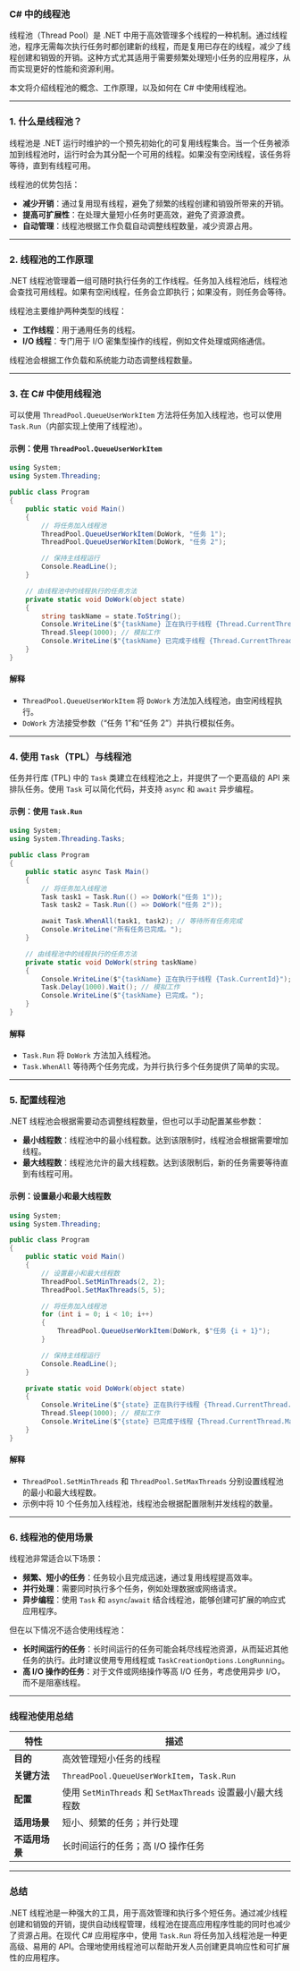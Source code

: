 ### C# 中的线程池

线程池（Thread Pool）是 .NET 中用于高效管理多个线程的一种机制。通过线程池，程序无需每次执行任务时都创建新的线程，而是复用已存在的线程，减少了线程创建和销毁的开销。这种方式尤其适用于需要频繁处理短小任务的应用程序，从而实现更好的性能和资源利用。

本文将介绍线程池的概念、工作原理，以及如何在 C# 中使用线程池。

---

### 1. 什么是线程池？

线程池是 .NET 运行时维护的一个预先初始化的可复用线程集合。当一个任务被添加到线程池时，运行时会为其分配一个可用的线程。如果没有空闲线程，该任务将等待，直到有线程可用。

线程池的优势包括：
- **减少开销**：通过复用现有线程，避免了频繁的线程创建和销毁所带来的开销。
- **提高可扩展性**：在处理大量短小任务时更高效，避免了资源浪费。
- **自动管理**：线程池根据工作负载自动调整线程数量，减少资源占用。

---

### 2. 线程池的工作原理

.NET 线程池管理着一组可随时执行任务的工作线程。任务加入线程池后，线程池会查找可用线程。如果有空闲线程，任务会立即执行；如果没有，则任务会等待。

线程池主要维护两种类型的线程：
- **工作线程**：用于通用任务的线程。
- **I/O 线程**：专门用于 I/O 密集型操作的线程，例如文件处理或网络通信。

线程池会根据工作负载和系统能力动态调整线程数量。

---

### 3. 在 C# 中使用线程池

可以使用 `ThreadPool.QueueUserWorkItem` 方法将任务加入线程池，也可以使用 `Task.Run`（内部实现上使用了线程池）。

#### 示例：使用 `ThreadPool.QueueUserWorkItem`

```csharp
using System;
using System.Threading;

public class Program
{
    public static void Main()
    {
        // 将任务加入线程池
        ThreadPool.QueueUserWorkItem(DoWork, "任务 1");
        ThreadPool.QueueUserWorkItem(DoWork, "任务 2");

        // 保持主线程运行
        Console.ReadLine();
    }

    // 由线程池中的线程执行的任务方法
    private static void DoWork(object state)
    {
        string taskName = state.ToString();
        Console.WriteLine($"{taskName} 正在执行于线程 {Thread.CurrentThread.ManagedThreadId}");
        Thread.Sleep(1000); // 模拟工作
        Console.WriteLine($"{taskName} 已完成于线程 {Thread.CurrentThread.ManagedThreadId}");
    }
}
```

#### 解释
- `ThreadPool.QueueUserWorkItem` 将 `DoWork` 方法加入线程池，由空闲线程执行。
- `DoWork` 方法接受参数（“任务 1”和“任务 2”）并执行模拟任务。

---

### 4. 使用 `Task`（TPL）与线程池

任务并行库 (TPL) 中的 `Task` 类建立在线程池之上，并提供了一个更高级的 API 来排队任务。使用 `Task` 可以简化代码，并支持 `async` 和 `await` 异步编程。

#### 示例：使用 `Task.Run`

```csharp
using System;
using System.Threading.Tasks;

public class Program
{
    public static async Task Main()
    {
        // 将任务加入线程池
        Task task1 = Task.Run(() => DoWork("任务 1"));
        Task task2 = Task.Run(() => DoWork("任务 2"));

        await Task.WhenAll(task1, task2); // 等待所有任务完成
        Console.WriteLine("所有任务已完成。");
    }

    // 由线程池中的线程执行的任务方法
    private static void DoWork(string taskName)
    {
        Console.WriteLine($"{taskName} 正在执行于线程 {Task.CurrentId}");
        Task.Delay(1000).Wait(); // 模拟工作
        Console.WriteLine($"{taskName} 已完成。");
    }
}
```

#### 解释
- `Task.Run` 将 `DoWork` 方法加入线程池。
- `Task.WhenAll` 等待两个任务完成，为并行执行多个任务提供了简单的实现。

---

### 5. 配置线程池

.NET 线程池会根据需要动态调整线程数量，但也可以手动配置某些参数：

- **最小线程数**：线程池中的最小线程数。达到该限制时，线程池会根据需要增加线程。
- **最大线程数**：线程池允许的最大线程数。达到该限制后，新的任务需要等待直到有线程可用。

#### 示例：设置最小和最大线程数

```csharp
using System;
using System.Threading;

public class Program
{
    public static void Main()
    {
        // 设置最小和最大线程数
        ThreadPool.SetMinThreads(2, 2);
        ThreadPool.SetMaxThreads(5, 5);

        // 将任务加入线程池
        for (int i = 0; i < 10; i++)
        {
            ThreadPool.QueueUserWorkItem(DoWork, $"任务 {i + 1}");
        }

        // 保持主线程运行
        Console.ReadLine();
    }

    private static void DoWork(object state)
    {
        Console.WriteLine($"{state} 正在执行于线程 {Thread.CurrentThread.ManagedThreadId}");
        Thread.Sleep(1000); // 模拟工作
        Console.WriteLine($"{state} 已完成于线程 {Thread.CurrentThread.ManagedThreadId}");
    }
}
```

#### 解释
- `ThreadPool.SetMinThreads` 和 `ThreadPool.SetMaxThreads` 分别设置线程池的最小和最大线程数。
- 示例中将 10 个任务加入线程池，线程池会根据配置限制并发线程的数量。

---

### 6. 线程池的使用场景

线程池非常适合以下场景：
- **频繁、短小的任务**：任务较小且完成迅速，通过复用线程提高效率。
- **并行处理**：需要同时执行多个任务，例如处理数据或网络请求。
- **异步编程**：使用 `Task` 和 `async`/`await` 结合线程池，能够创建可扩展的响应式应用程序。

但在以下情况不适合使用线程池：
- **长时间运行的任务**：长时间运行的任务可能会耗尽线程池资源，从而延迟其他任务的执行。此时建议使用专用线程或 `TaskCreationOptions.LongRunning`。
- **高 I/O 操作的任务**：对于文件或网络操作等高 I/O 任务，考虑使用异步 I/O，而不是阻塞线程。

---

### 线程池使用总结

| 特性                       | 描述                                    |
|----------------------------|-----------------------------------------|
| **目的**                   | 高效管理短小任务的线程                  |
| **关键方法**               | `ThreadPool.QueueUserWorkItem`，`Task.Run` |
| **配置**                   | 使用 `SetMinThreads` 和 `SetMaxThreads` 设置最小/最大线程数 |
| **适用场景**               | 短小、频繁的任务；并行处理              |
| **不适用场景**             | 长时间运行的任务；高 I/O 操作任务       |

---

### 总结

.NET 线程池是一种强大的工具，用于高效管理和执行多个短任务。通过减少线程创建和销毁的开销，提供自动线程管理，线程池在提高应用程序性能的同时也减少了资源占用。在现代 C# 应用程序中，使用 `Task.Run` 将任务加入线程池是一种更高级、易用的 API。合理地使用线程池可以帮助开发人员创建更具响应性和可扩展性的应用程序。
